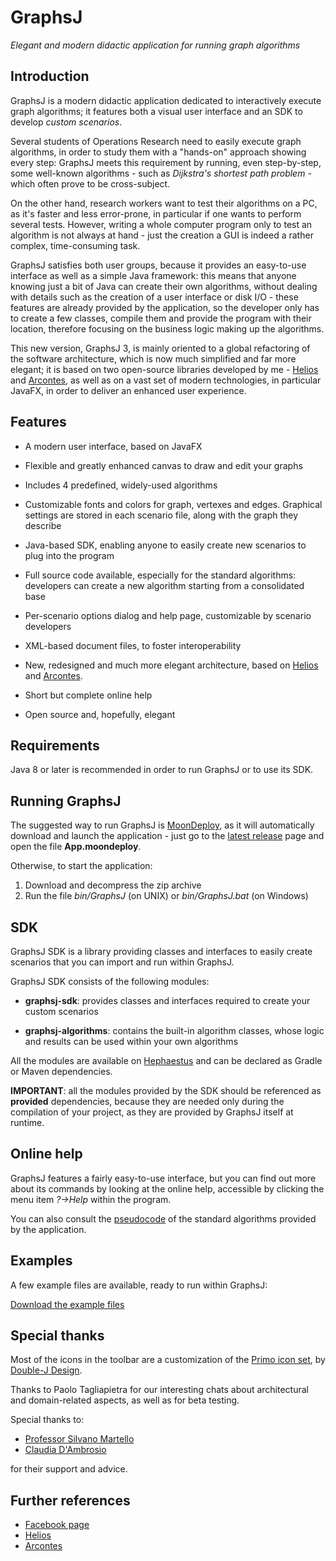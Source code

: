 # GraphsJ

*Elegant and modern didactic application for running graph algorithms*


## Introduction

GraphsJ is a modern didactic application dedicated to interactively execute graph algorithms; it features both a visual user interface and an SDK to develop *custom scenarios*.

Several students of Operations Research need to easily execute graph algorithms, in order to study them with a "hands-on" approach showing every step: GraphsJ meets this requirement by running, even step-by-step, some well-known algorithms - such as *Dijkstra's shortest path problem* - which often prove to be cross-subject.

On the other hand, research workers want to test their algorithms on a PC, as it's faster and less error-prone, in particular if one wants to perform several tests. However, writing a whole computer program only to test an algorithm is not always at hand - just the creation a GUI is indeed a rather complex, time-consuming task.

GraphsJ satisfies both user groups, because it provides an easy-to-use interface as well as a simple Java framework: this means that anyone knowing just a bit of Java can create their own algorithms, without dealing with details such as the creation of a user interface or disk I/O - these features are already provided by the application, so the developer only has to create a few classes, compile them and provide the program with their location, therefore focusing on the business logic making up the algorithms.

This new version, GraphsJ 3, is mainly oriented to a global refactoring of the software architecture, which is now much simplified and far more elegant; it is based on two open-source libraries developed by me - [Helios](https://github.com/giancosta86/Helios-core) and [Arcontes](https://github.com/giancosta86/Arcontes-core), as well as on a vast set of modern technologies, in particular JavaFX, in order to deliver an enhanced user experience.


## Features

* A modern user interface, based on JavaFX

* Flexible and greatly enhanced canvas to draw and edit your graphs

* Includes 4 predefined, widely-used algorithms

* Customizable fonts and colors for graph, vertexes and edges. Graphical settings are stored in each scenario file, along with the graph they describe

* Java-based SDK, enabling anyone to easily create new scenarios to plug into the program

* Full source code available, especially for the standard algorithms: developers can create a new algorithm starting from a consolidated base

* Per-scenario options dialog and help page, customizable by scenario developers

* XML-based document files, to foster interoperability

* New, redesigned and much more elegant architecture, based on [Helios](https://github.com/giancosta86/Helios-core) and [Arcontes](https://github.com/giancosta86/Arcontes-core).

* Short but complete online help

* Open source and, hopefully, elegant


## Requirements

Java 8 or later is recommended in order to run GraphsJ or to use its SDK.



## Running GraphsJ

The suggested way to run GraphsJ is [MoonDeploy](https://github.com/giancosta86/moondeploy), as it will automatically download and launch the application - just go to the [latest release](https://github.com/giancosta86/GraphsJ/releases/latest) page and open the file **App.moondeploy**.

Otherwise, to start the application:
1. Download and decompress the zip archive
2. Run the file *bin/GraphsJ* (on UNIX) or *bin/GraphsJ.bat* (on Windows)



## SDK

GraphsJ SDK is a library providing classes and interfaces to easily create scenarios that you can import and run within GraphsJ.

GraphsJ SDK consists of the following modules:


* **graphsj-sdk**: provides classes and interfaces required to create your custom scenarios

* **graphsj-algorithms**: contains the built-in algorithm classes, whose logic and results can be used within your own algorithms


All the modules are available on [Hephaestus](https://bintray.com/giancosta86/Hephaestus) and can be declared as Gradle or Maven dependencies.

**IMPORTANT**: all the modules provided by the SDK should be referenced as **provided** dependencies, because they are needed only during the compilation of your project, as they are provided by GraphsJ itself at runtime.


## Online help

GraphsJ features a fairly easy-to-use interface, but you can find out more about its commands by looking at the online help, accessible by clicking the menu item *?->Help* within the program.

You can also consult the [pseudocode](https://github.com/giancosta86/GraphsJ/blob/master/pseudocode.pdf) of the standard algorithms provided by the application.


## Examples

A few example files are available, ready to run within GraphsJ:

[Download the example files](https://github.com/giancosta86/GraphsJ/releases/download/v3.7/GraphsJ_3_Examples.zip)


## Special thanks

Most of the icons in the toolbar are a customization of the [Primo icon set](https://www.iconfinder.com/iconsets/Primo_Icons), by [Double-J Design](http://www.doublejdesign.co.uk/).

Thanks to Paolo Tagliapietra for our interesting chats about architectural and domain-related aspects, as well as for beta testing.


Special thanks to:

* [Professor Silvano Martello](http://www.or.deis.unibo.it/staff_pages/martello/cvitae.html)
* [Claudia D'Ambrosio](http://www.or.deis.unibo.it/staff_pages/dambrosio/cv_claudia_english.htm)

for their support and advice.


## Further references

* [Facebook page](https://www.facebook.com/graphsj)
* [Helios](https://github.com/giancosta86/Helios-core)
* [Arcontes](https://github.com/giancosta86/Helios-core)
